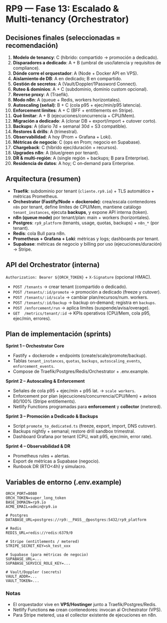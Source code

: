 # RP9 — Fase 13: Escalado & Multi‑tenancy (Orchestrator)


## Decisiones finales (seleccionadas = recomendación)

1. **Modelo de tenancy**: C (híbrido: compartido → promoción a dedicado).  
2. **Disparadores a dedicado**: A + B (umbral de uso/latencia y requisitos de compliance).  
3. **Dónde corre el orquestador**: A (Node + Docker API en VPS).  
4. **Aislamiento de DB**: A en dedicado; B en compartido.  
5. **Gestión de secretos**: A (Vault/Doppler/1Password Connect).  
6. **Ruteo & dominios**: A + C (subdominio, dominio custom opcional).  
7. **Reverse proxy**: A (Traefik).  
8. **Modo n8n**: A (queue + Redis, workers horizontales).  
9. **Autoscaling (señal)**: B + C (cola p95 + ejec/min/p95 latencia).  
10. **Enforcement límites**: A + C (BFF + entitlements en Stripe).  
11. **Qué limitar**: A + B (ejecuciones/concurrencia + CPU/Mem).  
12. **Migración a dedicado**: A (clonar DB + export/import + cutover corto).  
13. **Backups**: A (diario 7d + semanal 30d + S3 compatible).  
14. **Restores & drills**: A (trimestral).  
15. **Observabilidad**: A hoy (Prom + Grafana + Loki).  
16. **Métricas de negocio**: C (ops en Prom; negocio en Supabase).  
17. **Chargeback**: C (híbrido ejec/duración + recursos).  
18. **Upgrades n8n**: A (blue/green por tenant).  
19. **DR & multi-región**: A (single región + backups; B para Enterprise).  
20. **Residencia de datos**: A hoy; C on‑demand para Enterprise.



## Arquitectura (resumen)

- **Traefik**: subdominio por tenant (`cliente.rp9.io`) + TLS automático + métricas Prometheus.  
- **Orchestrator (Fastify/Node + dockerode)**: crea/escala contenedores `n8n` por tenant, define límites de CPU/Mem, mantiene catálogo `tenant_instances`, ejecuta **backups**, y expone API interna (token).  
- **n8n (queue mode)** por tenant/plan: main + workers (horizontales).  
- **Postgres**: `rp9_platform` (tenants, usage, quotas, backups) + `n8n_*` (por tenant).  
- **Redis**: cola Bull para n8n.  
- **Prometheus + Grafana + Loki**: métricas y logs; dashboards por tenant.  
- **Supabase**: métricas de negocio y billing por uso (ejecuciones/duración) → Stripe.



## API del Orchestrator (interna)

`Authorization: Bearer ${ORCH_TOKEN}` + `X-Signature` (opcional HMAC).

- `POST /tenants` → crear tenant (compartido o dedicado).  
- `POST /tenants/:id/promote` → promoción a dedicado (freeze y cutover).  
- `POST /tenants/:id/scale` → cambiar plan/recursos/num. workers.  
- `POST /tenants/:id/backup` → backup on‑demand; registra en `backups`.  
- `POST /enforcement/run` → aplica límites (suspende/avisa/overage).  
- `GET  /metrics/tenant/:id` → KPIs operativos (CPU/Mem, cola p95, ejec/min, errores).



## Plan de implementación (sprints)

**Sprint 1 – Orchestrator Core**
- Fastify + dockerode + endpoints (create/scale/promote/backup).  
- Tablas `tenant_instances`, `quotas`, `backups`, `autoscaling_events`, `enforcement_events`.  
- Compose de Traefik/Postgres/Redis/Orchestrator + .env.example.

**Sprint 2 – Autoscaling & Enforcement**
- Señales de cola p95 + ejec/min + p95 lat. → `scale workers`.  
- Enforcement por plan (ejecuciones/concurrencia/CPU/Mem) + avisos 80/100% (Stripe entitlements).  
- Netlify Functions programadas para **enforcement** y **collector** (metered).

**Sprint 3 – Promoción a Dedicado & Backups**
- Script `promote_to_dedicated.ts` (freeze, export, import, DNS cutover).  
- Backups nightly + semanal; restore drill sandbox trimestral.  
- Dashboard Grafana por tenant (CPU, wait p95, ejec/min, error rate).

**Sprint 4 – Observabilidad & DR**
- Prometheus rules + alertas.  
- Export de métricas a Supabase (negocio).  
- Runbook DR (RTO<4h) y simulacro.



## Variables de entorno (.env.example)

```
ORCH_PORT=8080
ORCH_TOKEN=super_long_token
BASE_DOMAIN=rp9.io
ACME_EMAIL=admin@rp9.io

# Postgres
DATABASE_URL=postgres://rp9:__PASS__@postgres:5432/rp9_platform

# Redis
REDIS_URL=redis://redis:6379/0

# Stripe (entitlements / metered)
STRIPE_SECRET_KEY=sk_test_xxx

# Supabase (para métricas de negocio)
SUPABASE_URL=...
SUPABASE_SERVICE_ROLE_KEY=...

# Vault/Doppler (secrets)
VAULT_ADDR=...
VAULT_TOKEN=...
```


### Notas
- El orquestador vive en **VPS/Hostinger** junto a Traefik/Postgres/Redis.  
- Netlify Functions **no** crean contenedores: invocan al Orchestrator (VPS).  
- Para Stripe metered, usa el collector existente de ejecuciones en n8n.

